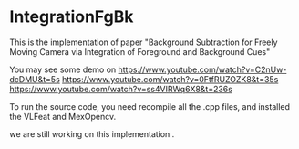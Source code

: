 # IntegrationFgBk

This is the implementation of paper "Background Subtraction for Freely Moving Camera via Integration of Foreground and Background Cues"

You may see some demo on
https://www.youtube.com/watch?v=C2nUw-dcDMU&t=5s
https://www.youtube.com/watch?v=0FtfRUZOZK8&t=35s
https://www.youtube.com/watch?v=ss4VIRWq6X8&t=236s

To run the source code, you need recompile all the .cpp files, and installed the VLFeat and MexOpencv.

we are still working on this implementation .


